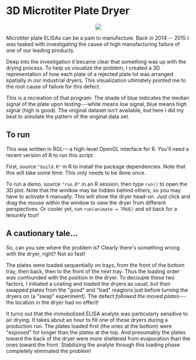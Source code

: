 # 3D Microtiter Plate Dryer

<div style="text-align: center;">
  <img src="dryer-movie.gif" />
</div>

Microtiter plate ELISAs can be a pain to manufacture.  Back in 2014 -- 2015 I
was tasked with investigating the cause of high manufacturing failure of
one of our leading products.

Deep into the investigation it became clear that something was up with the
drying process.  To help us visualize the problem, I created a 3D representation
of how each plate of a rejected plate lot was arranged spatially in our
industrial dryers. This visualization ultimately pointed me to the root cause of
failure for this defect.

This is a recreation of that program.  The shade of blue indicates the median
signal of the plate upon testing---white means low signal, blue means high
signal (high is good).  The original dataset isn't available, but here I did my
best to simulate the pattern of the original data set.


## To run

This was written in RGL---a high-level OpenGL interface for R.  You'll need a
recent version of R to run this script.

First, source `"build.R"` in R to install the package dependencies.  Note that this
will take some time.  This only needs to be done once.

To run a demo, source `"run.R"` in an R session, then type `run()` to open the 3D
plot.  Note that the window may be hidden behind others, so you may have to
activate it manually.  This will show the dryer head-on.  Just click and drag
the mouse within the window to view the dryer from different perspectives.  Or
cooler yet, run `run(animate = TRUE)` and sit back for a leisurely tour!


## A cautionary tale...

So, can you see where the problem is?  Clearly there's something wrong with the
dryer, right?  Not so fast!

The plates were loaded sequentially on trays, from the front of the bottom tray,
then back, then to the front of the next tray.  Thus the loading order was
confounded with the position in the dryer.  To decouple these two factors, I
initiated a coating and loaded the dryers as usual, but then swapped plates
from the "good" and "bad" reagions just before turning the dryers on (a "swap"
experiment).  The defect _followed the moved plates_---the location in the dryer
had no effect!

It turns out that the immobolized ELISA analyte was particularly sensitive to air
drying. It takes about an hour to fill one of these dryers during a production
run.  The plates loaded first (the ones at the bottom) were "exposed" for longer
than the plates at the top. And presumably the plates toward the back of the
dryer were more sheltered from evaporation than the ones toward the front.
Stabilizing the analyte through this loading phase completely eliminated the
problem!